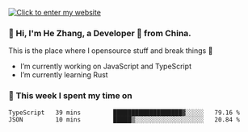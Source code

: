 [![Click to enter my website](https://github.com/zh30/zh30/assets/7930156/296bb9cd-4f46-46cd-bafa-863948241503)](https://zhanghe.dev) 

### 👋 Hi, I'm He Zhang, a Developer 🚀 from China.

This is the place where I opensource stuff and break things :rofl:

- I’m currently working on JavaScript and TypeScript
- I’m currently learning Rust

### 💪 This week I spent my time on

<!--START_SECTION:waka-->

```txt
TypeScript   39 mins         ███████████████████▓░░░░░   79.16 %
JSON         10 mins         █████▒░░░░░░░░░░░░░░░░░░░   20.84 %
```

<!--END_SECTION:waka-->
